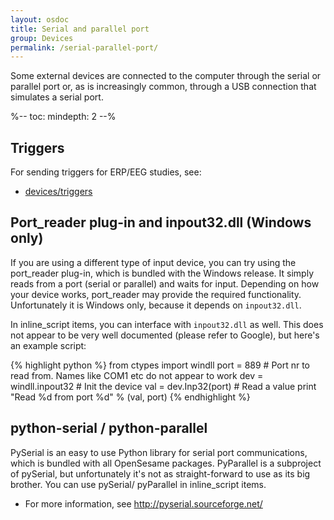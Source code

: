```yaml
---
layout: osdoc
title: Serial and parallel port
group: Devices
permalink: /serial-parallel-port/
---
```


Some external devices are connected to the computer through the serial or parallel port or, as is increasingly common, through a USB connection that simulates a serial port.

%--
toc:
 mindepth: 2
--%

## Triggers

For sending triggers for ERP/EEG studies, see:
	
- [devices/triggers]

## Port_reader plug-in and inpout32.dll (Windows only)

If you are using a different type of input device, you can try using the port_reader plug-in, which is bundled with the Windows release. It simply reads from a port (serial or parallel) and waits for input. Depending on how your device works, port_reader may provide the required functionality. Unfortunately it is Windows only, because it depends on `inpout32.dll`.

In inline_script items, you can interface with `inpout32.dll` as well. This does not appear to be very well documented (please refer to Google), but here's an example script:

{% highlight python %}
from ctypes import windll
port = 889 # Port nr to read from. Names like COM1 etc do not appear to work
dev = windll.inpout32 # Init the device
val = dev.Inp32(port) # Read a value
print "Read %d from port %d" % (val, port)
{% endhighlight %}

## python-serial / python-parallel

PySerial is an easy to use Python library for serial port communications, which is bundled with all OpenSesame packages. PyParallel is a subproject of pySerial, but unfortunately it's not as straight-forward to use as its big brother. You can use pySerial/ pyParallel in inline_script items.

- For more information, see <http://pyserial.sourceforge.net/>

[devices/triggers]: /devices/triggers
